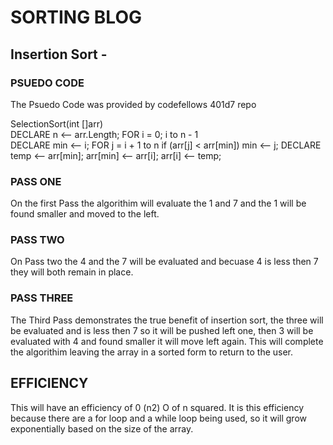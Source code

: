 # SORTING BLOG




## Insertion Sort - 

### PSUEDO CODE 

The Psuedo Code was provided by codefellows 401d7 repo 


SelectionSort(int []arr)   
    DECLARE n <-- arr.Length; 
    FOR i = 0; i to n - 1  
        DECLARE min <-- i; 
        FOR j = i + 1 to n 
            if (arr[j] < arr[min]) 
                min <-- j; 
        DECLARE temp <-- arr[min]; 
        arr[min] <-- arr[i]; 
        arr[i] <-- temp; 
        
### PASS ONE
 
 On the first Pass the algorithim will evaluate the 1 and 7 and the 1 will be found smaller and moved to the left.
 
### PASS TWO 
 
 On Pass two the 4 and the 7 will be evaluated and becuase 4 is less then 7 they will both remain in place.
 
### PASS THREE 
 
 The Third Pass demonstrates the true benefit of insertion sort, the three will be evaluated and is less then 7 so it will be pushed
 left one, then 3 will be evaluated with 4 and found smaller it will move left again. This will complete the algorithim leaving the array
 in a sorted form to return to the user. 
 
 
## EFFICIENCY
This will have an efficiency of 0 (n2) O of n squared. It is this efficiency because there are a for loop and a while loop being used, so it
will grow exponentially based on the size of the array. 
